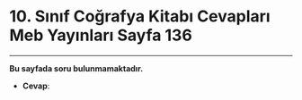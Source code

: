 # 10. Sınıf Coğrafya Kitabı Cevapları Meb Yayınları Sayfa 136

---

**Bu sayfada soru bulunmamaktadır.**

-   **Cevap**: